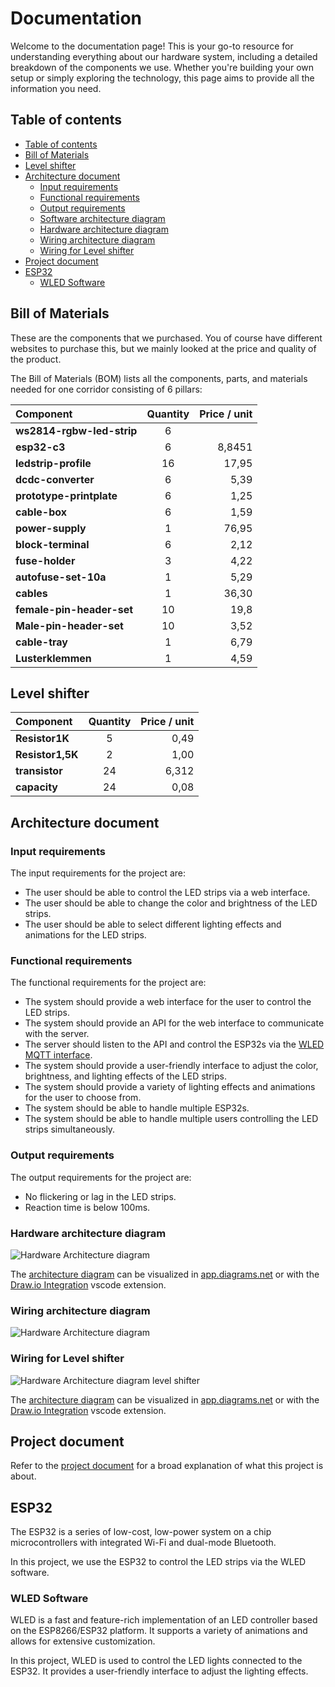 # Documentation
Welcome to the documentation page! This is your go-to resource for understanding everything about our hardware system, including a detailed breakdown of the components we use. Whether you're building your own setup or simply exploring the technology, this page aims to provide all the information you need.

## Table of contents

- [Table of contents](#table-of-contents)
- [Bill of Materials](#bill-of-materials)
- [Level shifter](#level-shifter)
- [Architecture document](#architecture-document)
  - [Input requirements](#input-requirements)
  - [Functional requirements](#functional-requirements)
  - [Output requirements](#output-requirements)
  - [Software architecture diagram](#software-architecture-diagram)
  - [Hardware architecture diagram](#hardware-architecture-diagram)
  - [Wiring architecture diagram](#wiring-architecture-diagram)
  - [Wiring for Level shifter](#wiring-for-level-shifter)
- [Project document](#project-document)
- [ESP32](#esp32)
  - [WLED Software](#wled-software)

## Bill of Materials

These are the components that we purchased. You of course have different websites to purchase this, but we mainly looked at the price and quality of the product.

The Bill of Materials (BOM) lists all the components, parts, and materials needed for one corridor consisting of 6 pillars:

| Component                                       | Quantity | Price / unit | 
| :---------------------------------------------- | :------: | -----------: | 
| **ws2814-rgbw-led-strip**                       |    6     |              |         
| **esp32-c3**                                    |    6     |       8,8451 |         
| **ledstrip-profile**                            |    16    |        17,95 |         
| **dcdc-converter**                              |    6     |         5,39 |         
| **prototype-printplate**                        |    6     |         1,25 |         
| **cable-box**                                   |    6     |         1,59 |         
| **power-supply**                                |    1     |        76,95 |         
| **block-terminal**                              |    6     |         2,12 |         
| **fuse-holder**                                 |    3     |         4,22 |         
| **autofuse-set-10a**                            |    1     |         5,29 |         
| **cables**                                      |    1     |        36,30 |         
| **female-pin-header-set**                       |    10    |         19,8 |         
| **Male-pin-header-set**                         |    10    |         3,52 |         
| **cable-tray**                                  |    1     |         6,79 |    
| **Lusterklemmen**                               |    1     |         4,59 |     

## Level shifter 

| Component                                       | Quantity | Price / unit | 
| :---------------------------------------------- | :------: | -----------: | 
| **Resistor1K**                                  |    5     |         0,49 |         
| **Resistor1,5K**                                |    2     |         1,00 |         
| **transistor**                                  |    24    |         6,312|    
| **capacity**                                    |    24    |         0,08 |

## Architecture document

### Input requirements

The input requirements for the project are:

- The user should be able to control the LED strips via a web interface.
- The user should be able to change the color and brightness of the LED strips.
- The user should be able to select different lighting effects and animations for the LED strips.

### Functional requirements

The functional requirements for the project are:

- The system should provide a web interface for the user to control the LED strips.
- The system should provide an API for the web interface to communicate with the server.
- The server should listen to the API and control the ESP32s via the [WLED MQTT interface](https://kno.wled.ge/interfaces/mqtt/).
- The system should provide a user-friendly interface to adjust the color, brightness, and lighting effects of the LED strips.
- The system should provide a variety of lighting effects and animations for the user to choose from.
- The system should be able to handle multiple ESP32s.
- The system should be able to handle multiple users controlling the LED strips simultaneously.

### Output requirements

The output requirements for the project are:

- No flickering or lag in the LED strips.
- Reaction time is below 100ms.

### Hardware architecture diagram

<picture>
  <source
    srcset="./exports/HardwareArchitectureDiagram_dark.svg"
    media="(prefers-color-scheme: dark)"
  />
  <source
    srcset="./exports/HardwareArchitectureDiagram_light.svg"
    media="(prefers-color-scheme: light), (prefers-color-scheme: no-preference)"
  />
  <img alt="Hardware Architecture diagram" />
</picture>

The [architecture diagram](./ArchitectureDiagram.drawio) can be visualized in [app.diagrams.net](https://app.diagrams.net/) or with the [Draw.io Integration](https://marketplace.visualstudio.com/items?itemName=hediet.vscode-drawio) vscode extension.

### Wiring architecture diagram

<picture>
  <source
    srcset="./exports/Wiring-Wiring.drawio_Dark.svg"
    media="(prefers-color-scheme: dark)"
  />
  <source
    srcset="./exports/Wiring-Wiring.drawio_Light.svg"
    media="(prefers-color-scheme: light), (prefers-color-scheme: no-preference)"
  />
  <img alt="Hardware Architecture diagram" />
</picture>

### Wiring for Level shifter

<picture>
  <source
    srcset="./exports/Wiring-Level-Shifter.drawio_Dark.svg"
    media="(prefers-color-scheme: dark)"
  />
  <source
    srcset="./exports/Wiring-Level-Shifter.drawio_Light.svg"
    media="(prefers-color-scheme: light), (prefers-color-scheme: no-preference)"
  />
  <img alt="Hardware Architecture diagram level shifter" />
</picture>

The [architecture diagram](./ArchitectureDiagram.drawio) can be visualized in [app.diagrams.net](https://app.diagrams.net/) or with the [Draw.io Integration](https://marketplace.visualstudio.com/items?itemName=hediet.vscode-drawio) vscode extension.

## Project document

Refer to the [project document](./project_document.pdf) for a broad explanation of what this project is about.

## ESP32

The ESP32 is a series of low-cost, low-power system on a chip microcontrollers with integrated Wi-Fi and dual-mode Bluetooth.

In this project, we use the ESP32 to control the LED strips via the WLED software.

### WLED Software

WLED is a fast and feature-rich implementation of an LED controller based on the ESP8266/ESP32 platform. It supports a variety of animations and allows for extensive customization.

In this project, WLED is used to control the LED lights connected to the ESP32. It provides a user-friendly interface to adjust the lighting effects.
